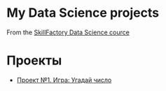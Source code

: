 # My Data Science projects
From the [SkillFactory Data Science cource](https://skillfactory.ru/data_scientist)

# Проекты

* [Проект №1. Игра: Угадай число](https://github.com/BooBa77/SF_Data_Science/tree/main/Project_01)
